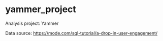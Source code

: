 # yammer_project
Analysis project: Yammer

Data source: https://mode.com/sql-tutorial/a-drop-in-user-engagement/
